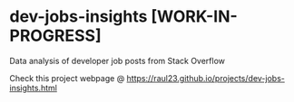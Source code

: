 # dev-jobs-insights [WORK-IN-PROGRESS]
Data analysis of developer job posts from Stack Overflow

Check this project webpage @ https://raul23.github.io/projects/dev-jobs-insights.html
